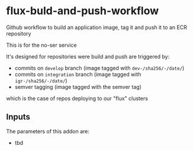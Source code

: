 # flux-buld-and-push-workflow

Github workflow to build an application image, tag it and push it to an ECR repository

This is for the no-ser service

It's designed for repositories were build and push are triggered by:

- commits on `develop` branch (image tagged with `dev-/sha256/-/date/`)
- commits on `integration` branch (image tagged with `igr-/sha256/-/date/`)
- semver tagging (image tagged with the semver tag)

which is the case of repos deploying to our "flux" clusters

## Inputs

The parameters of this addon are:

- tbd
